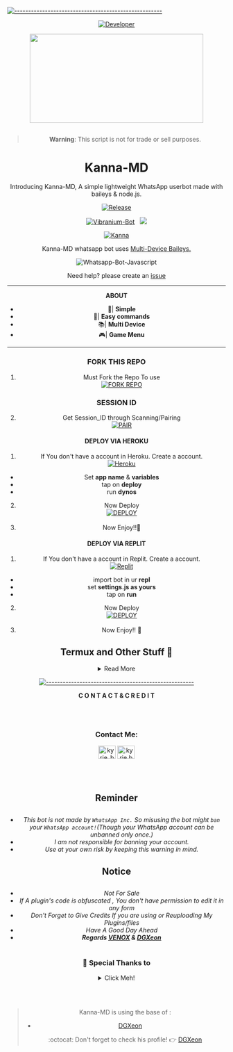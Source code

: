 [![-----------------------------------------------------](https://raw.githubusercontent.com/andreasbm/readme/master/assets/lines/colored.png)](#table-of-contents)
<p align="center">
  <a href="https://github.com/V-E-N-O-X"><img title="Developer" src="https://img.shields.io/badge/Author-VENOX-pink.svg?style=for-the-badge&logo=github" /></a>
</p>
<div align="center">
  <img border-radius: 15px src="https://i.pinimg.com/originals/42/e7/c5/42e7c5705737429652db3b8410cbec13.gif" width="400" height="205"/>
  
  
## 
> **Warning**: This script is not for trade or sell purposes.

<h1 align="center"> Kanna-MD </h1> 
<p align="center"> Introducing Kanna-MD,  A simple lightweight WhatsApp userbot made with baileys & node.js. </p>
<p align="center">
  <a href="https://github.com/V-E-N-O-X"><img title="Release" src="https://img.shields.io/badge/Version-%201.0.1-pink.svg?style=for-the-badge&logo=whatsapp" /></a>
</p>

<p align="center">
<a href="https://www.youtube.com/c/infinite9452"><img title="Vibranium-Bot" src="https://img.shields.io/static/v1?label=Language&message=English&style=flat-square&color=pink"></a> &nbsp;
  <img src="https://komarev.com/ghpvc/?username=Vibranium-Bot&label=VIEWS&style=flat-square&color=green" />
</p>
<p align="center">
 <a href="https://chat.whatsapp.com/Ly8r369gRm0K3UAqM5Sr93"><img title="Kanna" src="https://img.shields.io/badge/Whatshapp GC-pink?colorA=%FFC0CB&colorB=%23017e40&style=for-the-badge"></a>
</p>

<p align="center"> Kanna-MD whatsapp bot uses
  <a href="https://github.com/adiwajshing/Baileys">Multi-Device Baileys.</a>
</p>
<p align="center">
  <img title="Whatsapp-Bot-Javascript" src="https://img.shields.io/badge/Javascript-363303?style=for-the-badge&logo=javascript&logoColor=c6c631"></img>
</p>
<p align="center">Need help? please create an <a href="https://github.com/V-E-N-O-X/Kanna-MD/issues">issue</a></p>

***

<p align="center">
<strong>ABOUT</strong>
</p>

- 🔖| **Simple**
- 🏮| **Easy commands**
- 📚| **Multi Device**
- 🎮| **Game Menu**
  

---------

### FORK THIS REPO

1. Must Fork the Repo To use
   <br> 
<a href="https://github.com/V-E-N-O-X/Kanna-MD/fork"><img title="FORK REPO" src="https://img.shields.io/badge/FORK REPO-h?color=black&style=for-the-badge&logo=github"></a>


### SESSION ID

2. Get Session_ID through Scanning/Pairing
   <br>
<a href='#letmemake' target="_blank"><img alt='PAIR' src='https://img.shields.io/badge/Session_ID-100000?style=for-the-badge&logo=scan&logoColor=white&labelColor=black&color=black'/></a>

#### DEPLOY VIA HEROKU

1. If You don't have a account in Heroku. Create a account.
    <br>
<a href='https://heroku.com' target="_blank"><img alt='Heroku' src='https://img.shields.io/badge/-Create-black?style=for-the-badge&logo=heroku'/></a>
- Set **app name** & **variables**
- tap on **deploy**
- run **dynos**
   
2. Now Deploy
    <br>
<a href='#' target="_blank"><img alt='DEPLOY' src='https://img.shields.io/badge/-DEPLOY-black?style=for-the-badge&logo=heroku'/></a>
    <br><br>
3. Now Enjoy!!🐧


#### DEPLOY VIA REPLIT

1. If You don't have a account in Replit. Create a account.
    <br>
<a href='https://www.replit.com/' target="_blank"><img alt='Replit' src='https://img.shields.io/badge/-Create-black?style=for-the-badge&logo=replit'/></a>
- import bot in ur **repl**
- set **settings.js as yours**
- tap on **run**
2. Now Deploy
    <br>
<a href='https://replit.com/github/V-E-N-O-X/Kanna-MD' target="_blank"><img alt='DEPLOY' src='https://img.shields.io/badge/-DEPLOY-black?style=for-the-badge&logo=replit'/></a>
    <br><br>
3. Now Enjoy!! 🐧


## Termux and Other Stuff 🎐

      
<details close>
<summary>Read More</summary>

<br>

- Termux/Ssh/Ubuntu 🎍

```

apt update
apt upgrade
pkg update && pkg upgrade
pkg install bash
pkg install libwebp
pkg install git -y
pkg install nodejs -y 
pkg install ffmpeg -y 
pkg install wget
pkg install imagemagick -y
git clone https://github.com/V-E-N-O-X/Kanna-MD
cd Kanna-MD
yarn install
npm start
```

- about termux 24/7 🚩

```
npm i -g pm2 && pm2 start index.js && pm2 save && pm2 logs
```

- about Vps and self hosting

```
apt install nodejs 
apt install git 
apt apt install ffmpeg 
apt apt install libwebp 
apt apt install imagrmagick
apt install bash
git clone https://github.com/V-E-N-O-X/Kanna-MD
cd Kanna-MD
npm start
```
  </details> 
  
[![-----------------------------------------------------](https://raw.githubusercontent.com/andreasbm/readme/master/assets/lines/colored.png)](#table-of-contents)
<p align="center">
<strong>C O N T A C T    &    C R E D I T</strong>
</p>
<br><br>
 <h3 align="center">Contact Me:</h3>
<p align="center">
<a href="https://wa.me/8801853262586" target="blank"><img align="center" src="https://cdn.jsdelivr.net/npm/simple-icons@3.0.1/icons/whatsapp.svg" alt="kyrie_baran" height="30" width="40" /></a>
<a href="https://instagram.com/sla.sher_" target="blank"><img align="center" src="https://cdn.jsdelivr.net/npm/simple-icons@3.0.1/icons/instagram.svg" alt="kyrie.baran" height="30" width="40" /></a>
</p>

<br><br>



<h2 align="center"> Reminder
</h2>
   
## 
- *This bot is not made by `WhatsApp Inc.` So misusing the bot might `ban` your `WhatsApp account!`(Though your WhatsApp account can be unbanned only once.)*
- *I am not responsible for banning your account.*
- *Use at your own risk by keeping this warning in mind.*


<h2 align="center"> Notice
</h2>
   
## 
- *Not For Sale*
- *If A plugin's code is obfuscated , You don't have permission to edit it in any form*
- *Don't Forget to Give Credits If you are using or Reuploading My Plugins/files*
- *Have A Good Day Ahead*
- ***Regards [VENOX](https://github.com/V-E-N-O-X) & [DGXeon](https://github.com/DGXeon)***
<br><br>

### 🎀 Special Thanks to

<details close>
<summary>Click Meh!</summary>

<br>

* [`DGXeon`](https://github.com/DGXeon)
* [`GURU-SER`](https://github.com/Guru322)
* [`SuhailTech`](https://github.com/SuhailTechInfo)
* [`HYNO`](https://github.com/HyNO-Ir)

* ## Contributors and Testers

- **Syntax** 🚩
- **SID** 🚩

 </details>
 
 <br><br>
 
 >Kanna-MD is using the base of :
>- [DGXeon](https://github.com/DGXeon)
>
> :octocat: Don't forget to check his profile! :point_right: [DGXeon](https://github.com/DGXeon)

</p>
